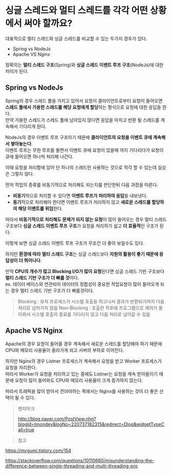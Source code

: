 # 싱글 스레드와 멀티 스레드를 각각 어떤 상황에서 써야 할까요?

대표적으로 멀티 스레드와 싱글 스레드를 비교할 수 있는 두가지 경우가 있다.

- Spring vs NodeJs
- Apache VS Nginx

정확히는 **멀티 스레드 구조**(Spring)와 **싱글 스레드 이벤트 루프 구조**(NodeJs)에 대한 차이가 된다.

## Spring vs NodeJs

Spring의 경우 스레드 풀을 가지고 있어서 요청이 클라이언트로부터 요청이 들어오면 **스레드 풀에서 가용한 스레드를 해당 요청에게 할당**하는 형식으로 요청에 대한 응답을 한다.  
만약 가용한 스레드가 스레드 풀에 남아있지 않다면 응답을 마치고 반환 될 스레드를 계속해서 기다리게 된다.

NodeJs의 경우 이벤트 루프 구조이기 때문에 **클라이언트의 요청을 이벤트 큐에 계속해서 쌓아놓는다**.  
이벤트 루프는 무한 루프를 돌면서 이벤트 큐에 요청이 있을때 까지 기다리다가 요청이 큐에 들어오면 하나씩 처리해 나간다.

이때 요청을 처리함에 있어 단 하나의 스레드만 사용하는 것으로 착각 할 수 있는데 실상은 그렇지 않다.

먼저 작업의 종류를 비동기적으로 처리해도 되는지를 판단한뒤 다음 과정을 따른다.

- **비동기**적으로 처리할 수 있다면 **이벤트 루프가 처리하여 응답**을 내보낸다.
- **동기**적으로 처리해야 한다면 이벤트 루프가 처리하지 않고 **새로운 스레드를 할당하여 해당 이벤트를 위임**한다.

따라서 **비동기적으로 처리해도 문제가 되지 않는 요청**이 많이 들어오는 경우 멀티 스레드 구조보다 **싱글 스레드 이벤트 루프 구조**가 요청을 처리하기 쉽고 **더 효율적**인 구조가 된다.

이렇게 보면 싱글 스레드 이벤트 루프 구조가 무조건 더 좋아 보일수도 있다.  

하지만 **환경에 따라** **멀티 스레드 구조**는 싱글 스레드보다 **자원의 활용이 좋기 때문에 응답성이 더 뛰어나다**.

만약 **CPU의 개수가 많고 Blocking I/O가 많이 요청**된다면 싱글 스레드 기반 구조보다 **멀티 스레드 기반 구조가 더 빠를 것**이다.   
ex. 데이터 베이스와 연관되어 데이터의 정합성이 중요한 작업요청이 많이 들어오게 되는 경우 멀티 스레드 기반 구조가 더 빠를것이다.

>Blocking : 유저 프로세스가 시스템 호출을 하고나서 결과가 반환되기까지 다음 처리로 넘어가지 않음 
>Non-Blocking : 호출한 직후에 프로그램으로 제어가 돌아와서 시스템 호출의 종료를 기다리지 않고 다음 처리로 넘어갈 수 있음      

## Apache VS Nginx

Apache의 경우 요청이 들어올 경우 계속해서 새로운 스레드를 할당해야 하기 때문에 CPU와 메모리 사용율이 올라가게 되고 서버의 부하로 이어진다.

하지만 Nginx의 경우 Listner 프로세스가 계속해서 요청을 받고 Worker 프로세스가 요청을 처리한다.  
따라서 Worker가 요청을 처리하고 있는 중에도 Listner는 요청을 계속 받아들이기 때문에 요청이 많이 들어와도 CPU와 메모리 사용율이 크게 증가하지 않는다.

따라서 트래픽을 많이 받아서 견뎌야하는 쪽에서는 Nginx를 사용하는 것이 더 좋은 선택이 될 수 있다.

> 벤치마크
>
> http://blog.naver.com/PostView.nhn?blogId=tmondev&logNo=220737182315&redirect=Dlog&widgetTypeCall=true



> 참고

https://mygumi.tistory.com/154

https://stackoverflow.com/questions/10110660/misunderstanding-the-difference-between-single-threading-and-multi-threading-pro
